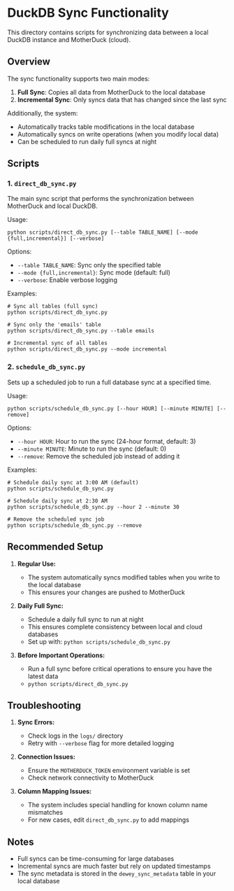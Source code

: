 # DuckDB Sync Functionality

This directory contains scripts for synchronizing data between a local DuckDB instance and MotherDuck (cloud).

## Overview

The sync functionality supports two main modes:

1. **Full Sync**: Copies all data from MotherDuck to the local database
2. **Incremental Sync**: Only syncs data that has changed since the last sync

Additionally, the system:
- Automatically tracks table modifications in the local database
- Automatically syncs on write operations (when you modify local data)
- Can be scheduled to run daily full syncs at night

## Scripts

### 1. `direct_db_sync.py`

The main sync script that performs the synchronization between MotherDuck and local DuckDB.

Usage:
```
python scripts/direct_db_sync.py [--table TABLE_NAME] [--mode {full,incremental}] [--verbose]
```

Options:
- `--table TABLE_NAME`: Sync only the specified table
- `--mode {full,incremental}`: Sync mode (default: full)
- `--verbose`: Enable verbose logging

Examples:
```
# Sync all tables (full sync)
python scripts/direct_db_sync.py

# Sync only the 'emails' table
python scripts/direct_db_sync.py --table emails

# Incremental sync of all tables
python scripts/direct_db_sync.py --mode incremental
```

### 2. `schedule_db_sync.py`

Sets up a scheduled job to run a full database sync at a specified time.

Usage:
```
python scripts/schedule_db_sync.py [--hour HOUR] [--minute MINUTE] [--remove]
```

Options:
- `--hour HOUR`: Hour to run the sync (24-hour format, default: 3)
- `--minute MINUTE`: Minute to run the sync (default: 0)
- `--remove`: Remove the scheduled job instead of adding it

Examples:
```
# Schedule daily sync at 3:00 AM (default)
python scripts/schedule_db_sync.py

# Schedule daily sync at 2:30 AM
python scripts/schedule_db_sync.py --hour 2 --minute 30

# Remove the scheduled sync job
python scripts/schedule_db_sync.py --remove
```

## Recommended Setup

1. **Regular Use:**
   - The system automatically syncs modified tables when you write to the local database
   - This ensures your changes are pushed to MotherDuck

2. **Daily Full Sync:**
   - Schedule a daily full sync to run at night
   - This ensures complete consistency between local and cloud databases
   - Set up with: `python scripts/schedule_db_sync.py`

3. **Before Important Operations:**
   - Run a full sync before critical operations to ensure you have the latest data
   - `python scripts/direct_db_sync.py`

## Troubleshooting

1. **Sync Errors:**
   - Check logs in the `logs/` directory
   - Retry with `--verbose` flag for more detailed logging

2. **Connection Issues:**
   - Ensure the `MOTHERDUCK_TOKEN` environment variable is set
   - Check network connectivity to MotherDuck

3. **Column Mapping Issues:**
   - The system includes special handling for known column name mismatches
   - For new cases, edit `direct_db_sync.py` to add mappings

## Notes

- Full syncs can be time-consuming for large databases
- Incremental syncs are much faster but rely on updated timestamps
- The sync metadata is stored in the `dewey_sync_metadata` table in your local database
